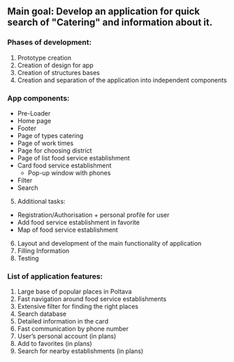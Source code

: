 ## Main goal: Develop an application for quick search of "Catering" and information about it.

### Phases of development:

1) Prototype creation
2) Creation of design for app
3) Creation of structures bases
4) Creation and separation of the application into independent components
### App components:
- Pre-Loader
- Home page
- Footer
- Page of types catering
- Page of work times
- Page for choosing district
- Page of list food service establishment
- Card food service establishment
	- Pop-up window with phones
- Filter
- Search
5) Additional tasks:
- Registration/Authorisation + personal profile for user
- Add food service establishment in favorite
- Map of food service establishment
6) Layout and development of the main functionality of application
7) Filling Information
8) Testing 

### List of application features:

1) Large base of popular places in Poltava
2) Fast navigation around food service establishments
3) Extensive filter for finding the right places
4) Search database
5) Detailed information in the card
6) Fast communication by phone number
7) User’s personal account (in plans)
8) Add to favorites (in plans)
9) Search for nearby establishments (in plans)


